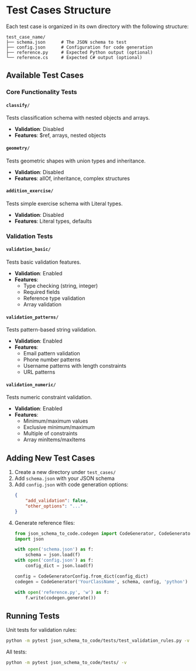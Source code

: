 # Test Cases Structure

Each test case is organized in its own directory with the following structure:

```
test_case_name/
├── schema.json      # The JSON schema to test
├── config.json      # Configuration for code generation
├── reference.py     # Expected Python output (optional)
└── reference.cs     # Expected C# output (optional)
```

## Available Test Cases

### Core Functionality Tests

#### `classify/`
Tests classification schema with nested objects and arrays.
- **Validation**: Disabled
- **Features**: $ref, arrays, nested objects

#### `geometry/`
Tests geometric shapes with union types and inheritance.
- **Validation**: Disabled
- **Features**: allOf, inheritance, complex structures

#### `addition_exercise/`
Tests simple exercise schema with Literal types.
- **Validation**: Disabled
- **Features**: Literal types, defaults

### Validation Tests

#### `validation_basic/`
Tests basic validation features.
- **Validation**: Enabled
- **Features**:
  - Type checking (string, integer)
  - Required fields
  - Reference type validation
  - Array validation

#### `validation_patterns/`
Tests pattern-based string validation.
- **Validation**: Enabled
- **Features**:
  - Email pattern validation
  - Phone number patterns
  - Username patterns with length constraints
  - URL patterns

#### `validation_numeric/`
Tests numeric constraint validation.
- **Validation**: Enabled
- **Features**:
  - Minimum/maximum values
  - Exclusive minimum/maximum
  - Multiple of constraints
  - Array minItems/maxItems

## Adding New Test Cases

1. Create a new directory under `test_cases/`
2. Add `schema.json` with your JSON schema
3. Add `config.json` with code generation options:
   ```json
   {
       "add_validation": false,
       "other_options": "..."
   }
   ```
4. Generate reference files:
   ```python
   from json_schema_to_code.codegen import CodeGenerator, CodeGeneratorConfig
   import json

   with open('schema.json') as f:
       schema = json.load(f)
   with open('config.json') as f:
       config_dict = json.load(f)

   config = CodeGeneratorConfig.from_dict(config_dict)
   codegen = CodeGenerator('YourClassName', schema, config, 'python')

   with open('reference.py', 'w') as f:
       f.write(codegen.generate())
   ```

## Running Tests

Unit tests for validation rules:
```bash
python -m pytest json_schema_to_code/tests/test_validation_rules.py -v
```

All tests:
```bash
python -m pytest json_schema_to_code/tests/ -v
```

